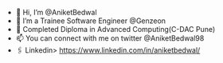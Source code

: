 - 👋 Hi, I’m @AniketBedwal
- 👀 I’m a Trainee Software Engineer @Genzeon
- 🌱 Completed Diploma in Advanced Computing(C-DAC Pune) 
- 📫 You can connect with me on twitter @AniketBedwal98
- 🖇️ Linkedin> https://www.linkedin.com/in/aniketbedwal/
